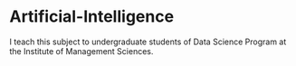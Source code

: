 # Artificial-Intelligence
I teach this subject to undergraduate students of Data Science Program at the Institute of Management Sciences.
